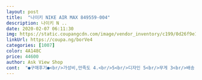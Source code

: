 ```yaml
---
layout: post 
title:  "나이키 NIKE AIR MAX 849559-004" 
description: 나이키 N ..
date: 2020-02-07 06:11:30 
img: https://static.coupangcdn.com/image/vendor_inventory/c199/0d26f9e1cea51fe400852e54762ae60ee286788c3bd0113a5c1873a06c63.jpg 
linkUrl: https://coupa.ng/borVe4 
categories: [1007] 
color: 4A148C 
price: 44600 
author: Ask View Shop 
cont:  "●구매후기●<br/>가성비,만족도 4.<br/>5<br/>디자인 5<br/>무게 3<br/>배송 3.<br/>5<br/>착용감 3.<br/>5<br/>가성비,만족도 4.<br/>5<br/>디자인 5<br/>무게 3<br/>배송 3.<br/>5<br/>착용감 3.<br/>5<br/>가성비,만족도 4.<br/>5<br/>디자인 5<br/>무게 3<br/>배송 3.<br/>5<br/>착용감 3.<br/>5<br/>" 
---
```

